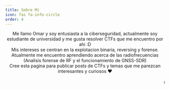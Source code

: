 ```yaml
---
title: Sobre Mí 
icon: fas fa-info-circle
order: 4
---
```


<center> Me llamo Omar y soy entusiasta a la ciberseguridad, actualmente soy estudiante de universidad y me gusta resolver CTFs que me encuentro por ahi :D</center>

<center> Mis intereses se centran en la explotacion binaria, reversing y forense.</center>

<center>Atualmente me encuentro aprendiendo acerca de las radiofrecuencias (Analisis forense de RF y el funcionamiento de GNSS-SDR)<center>

<center>Cree esta pagina para publicar posts de CTFs y temas que me parezcan interesantes y curiosos ❤ </center>
<br>
<marquee>nya~</marquee>